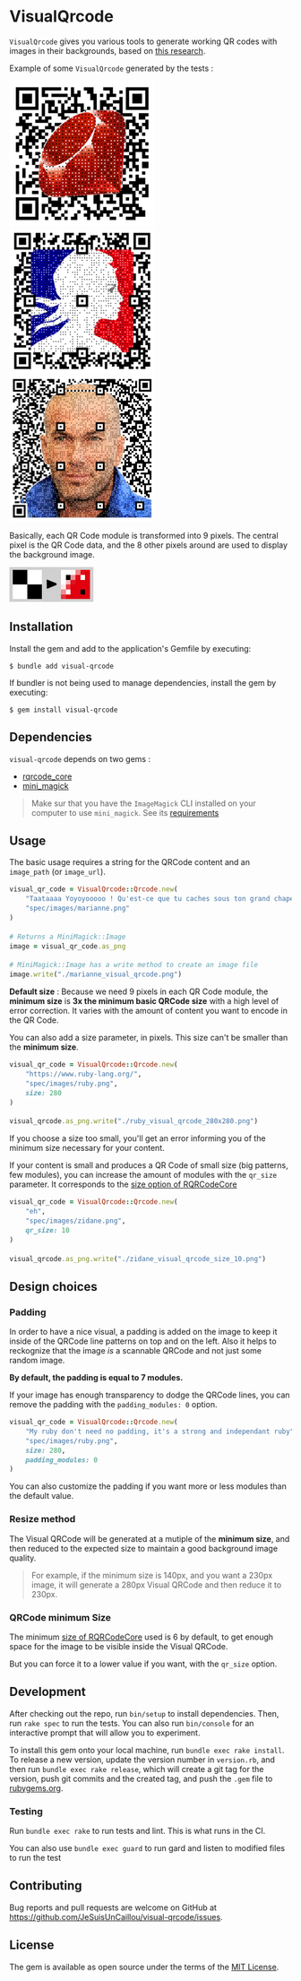 # VisualQrcode

`VisualQrcode` gives you various tools to generate working QR codes with images in their backgrounds, based on [this research](https://cgv.cs.nthu.edu.tw/Projects/Recreational_Graphics/Halftone_QRCodes/).

Example of some `VisualQrcode` generated by the tests :

![image](/spec/images/ruby_visual_qrcode.png)
![image](/spec/images/marianne_visual_qrcode.png)
![image](/spec/images/zidane_visual_qrcode.png)

Basically, each QR Code module is transformed into 9 pixels. The central pixel is the QR Code data, and the 8 other pixels around are used to display the background image.

![image](/docs/basic_to_visual_sample.png)

## Installation

Install the gem and add to the application's Gemfile by executing:

    $ bundle add visual-qrcode

If bundler is not being used to manage dependencies, install the gem by executing:

    $ gem install visual-qrcode


## Dependencies

`visual-qrcode` depends on two gems :

- [rqrcode_core](https://github.com/whomwah/rqrcode_core)
- [mini_magick](https://github.com/minimagick/minimagick)

> Make sur that you have the `ImageMagick` CLI installed on your computer to use `mini_magick`. See its [requirements](https://github.com/minimagick/minimagick?tab=readme-ov-file#requirements)


## Usage

The basic usage requires a string for the QRCode content and an `image_path` (or `image_url`).

```ruby
visual_qr_code = VisualQrcode::Qrcode.new(
    "Taataaaa Yoyoyooooo ! Qu'est-ce que tu caches sous ton grand chapeauuuuuu !",
    "spec/images/marianne.png"
)

# Returns a MiniMagick::Image
image = visual_qr_code.as_png

# MiniMagick::Image has a write method to create an image file
image.write("./marianne_visual_qrcode.png")
```

**Default size** : Because we need 9 pixels in each QR Code module, the **minimum size** is **3x the minimum basic QRCode size**  with a high level of error correction. It varies with the amount of content you want to encode in the QR Code.

You can also add a size parameter, in pixels. This size can't be smaller than the **minimum  size**.

```ruby
visual_qr_code = VisualQrcode::Qrcode.new(
    "https://www.ruby-lang.org/", 
    "spec/images/ruby.png", 
    size: 280
)

visual_qrcode.as_png.write("./ruby_visual_qrcode_280x280.png")
```

If you choose a size too small, you'll get an error informing you of the minimum size necessary for your content.

If your content is small and produces a QR Code of small size (big patterns, few modules), you can increase the amount of modules with the `qr_size` parameter. It corresponds to the [size option of RQRCodeCore](https://github.com/whomwah/rqrcode_core/tree/master?tab=readme-ov-file#options)

```ruby
visual_qr_code = VisualQrcode::Qrcode.new(
    "eh", 
    "spec/images/zidane.png", 
    qr_size: 10
)

visual_qrcode.as_png.write("./zidane_visual_qrcode_size_10.png")
```

## Design choices

### Padding

In order to have a nice visual, a padding is added on the image to keep it inside of the QRCode line patterns on top and on the left. Also it helps to reckognize that the image _is_ a scannable QRCode and not just some random image.

**By default, the padding is equal to 7 modules.**

If your image has enough transparency to dodge the QRCode lines, you can remove the padding with the `padding_modules: 0` option.

```ruby
visual_qr_code = VisualQrcode::Qrcode.new(
    "My ruby don't need no padding, it's a strong and independant ruby",
    "spec/images/ruby.png", 
    size: 280, 
    padding_modules: 0
)
```

You can also customize the padding if you want more or less modules than the default value.

### Resize method

The Visual QRCode will be generated at a mutiple of the **minimum size**, and then reduced to the expected size to maintain a good background image quality.

> For example, if the minimum size is 140px, and you want a 230px image, it will generate a 280px Visual QRCode and then reduce it to 230px.

### QRCode minimum Size

The minimum [size of RQRCodeCore](https://github.com/whomwah/rqrcode_core/tree/master?tab=readme-ov-file#options) used is 6 by default, to get enough space for the image to be visible inside the Visual QRCode.

But you can force it to a lower value if you want, with the `qr_size` option.

## Development

After checking out the repo, run `bin/setup` to install dependencies. Then, run `rake spec` to run the tests. You can also run `bin/console` for an interactive prompt that will allow you to experiment.

To install this gem onto your local machine, run `bundle exec rake install`. To release a new version, update the version number in `version.rb`, and then run `bundle exec rake release`, which will create a git tag for the version, push git commits and the created tag, and push the `.gem` file to [rubygems.org](https://rubygems.org).

### Testing

Run `bundle exec rake` to run tests and lint. This is what runs in the CI.

You can also use `bundle exec guard` to run gard and listen to modified files to run the test

## Contributing

Bug reports and pull requests are welcome on GitHub at https://github.com/JeSuisUnCaillou/visual-qrcode/issues.

## License

The gem is available as open source under the terms of the [MIT License](https://opensource.org/licenses/MIT).
